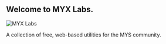 ## Welcome to MYX Labs.
![MYX Labs](https://user-images.githubusercontent.com/9079480/228871485-0f0428fb-0cfc-4735-bb84-589c67f41e9a.png)

A collection of free, web-based utilities for the MYS community.
